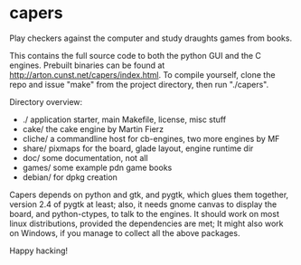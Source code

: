 capers
======

Play checkers against the computer and study draughts games from books.

This contains the full source code to both the python GUI and the C engines.
Prebuilt binaries can be found at http://arton.cunst.net/capers/index.html.
To compile yourself, clone the repo and issue "make" from the project directory, then run "./capers".

Directory overview:
- ./ application starter, main Makefile, license, misc stuff
- cake/ the cake engine by Martin Fierz
- cliche/ a commandline host for cb-engines, two more engines by MF
- share/ pixmaps for the board, glade layout, engine runtime dir
- doc/ some documentation, not all
- games/ some example pdn game books
- debian/ for dpkg creation

Capers depends on python and gtk, and pygtk, which glues them together, version 2.4 of pygtk at least; also, it needs gnome canvas to display the board, and python-ctypes, to talk to the engines.
It should work on most linux distributions, provided the dependencies are met; It might also work on Windows, if you manage to collect all the above packages.

Happy hacking!
